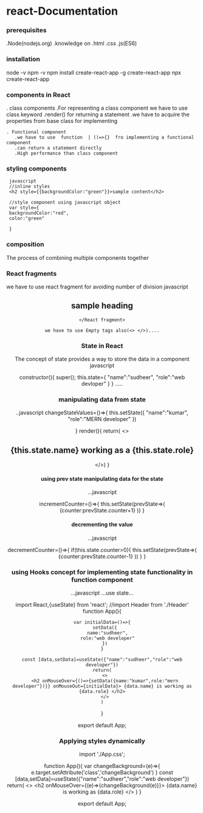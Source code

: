 # react-Documentation


### prerequisites
.Node(nodejs.org)
.knowledge on
   .html
   .css
   .js(ES6)
   
 ###  installation
 node -v
 npm -v
 npm install create-react-app -g
 create-react-app<project-name>
  npx create-react-app<project-name>
   
 ### components in React
   . class components
       .For representing a class component we have to use class keyword
       .render() for returning a statement
       .we have to acquire the properties from base class for implementing
       
    . Functional component
       .we have to use  function  | ()=>{}  fro implementing a functional component
       .can return a statement directly
       .High performance than class component
       
###  styling  components
     javascript
     //inline styles
     <h2 style={{backgroundColor:"green"}}>sample content</h2>
     
     //style component using javascript object
     var style={
     backgroundColor:"red",
     color:"green"
     
     }
     
     
###  composition
  The process of combining multiple components together
  
### React fragments
we have to use react fragment for avoiding number of division
javascript
   <React fragment>
   <Header />
   <h2>sample heading </h2>
   
    </React fragment>
    
    we have to use Empty tags also(<> </>)....
    
    
### State in React
 The concept of state provides a way to store the data in a component
  javascript
  
  constructor(){
    super();
    this.state={
      "name":"sudheer",
      "role":"web devloper"
    }
  }
  .....
  ### manipulating data from state
  ..javascript
  changeStateValues=()=>{
    this.setState({
      "name":"kumar",
      "role":"MERN developer"
    })

  }
       render(){
       return(
       <>
        <Header />
         <h2 onMouseOver={this.changeStateValues}> {this.state.name} working as a {this.state.role} </h2> 
       <App />
       </>)
   }
   
   
 #### using prev state manipulating data for the state
   ...javascript
   
   incrementCounter=()=>{
    this.setState(prevState=>(
      {counter:prevState.counter+1}
    ))
  }
  
#### decrementing the value
 ...javascript
 
 decrementCounter=()=>{
    if(this.state.counter>0){
    this.setState(prevState=>(
      {counter:prevState.counter-1}
    ))
  }
}

### using Hooks concept for implementing state functionality in function component
 ...javascript  ...use state...
 
 import React,{useState} from 'react';
//import Header from './Header'
  function App(){

    var initialData=()=>{
      setData({
        name:"sudheer",
        role:"web developer"
      })
    }
   
    const [data,setData]=useState({"name":"sudheer","role":"web developer"})
    return(
      <>
      <h2 onMouseOver={()=>{setData({name:"kumar",role:"mern developer"})}} onMouseOut={initialData}> {data.name} is working as {data.role} </h2>
      </>
    )
  }

export default App;


### Applying styles dynamically


import './App.css';

function App(){
  var changeBackground=(e)=>{
    e.target.setAttribute('class','changeBackground')
  }
  const [data,setData]=useState({"name":"sudheer","role":"web developer"})
  return(
  <>
     <h2 onMouseOver={(e)=>{changeBackground(e)}}> {data.name} is working as {data.role} </h2>
  </>
  )
}

export default App;

 
   
  
    
    
    
    
    
    
    
    
    
    
    
    
    
    
    
    
    
    
    
    
    
    
    
    
    
    
    
    
    
    
     
